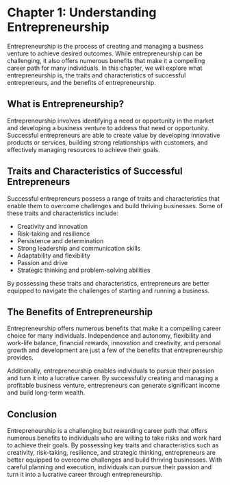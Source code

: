 Chapter 1: Understanding Entrepreneurship
=========================================

Entrepreneurship is the process of creating and managing a business venture to achieve desired outcomes. While entrepreneurship can be challenging, it also offers numerous benefits that make it a compelling career path for many individuals. In this chapter, we will explore what entrepreneurship is, the traits and characteristics of successful entrepreneurs, and the benefits of entrepreneurship.

What is Entrepreneurship?
-------------------------

Entrepreneurship involves identifying a need or opportunity in the market and developing a business venture to address that need or opportunity. Successful entrepreneurs are able to create value by developing innovative products or services, building strong relationships with customers, and effectively managing resources to achieve their goals.

Traits and Characteristics of Successful Entrepreneurs
------------------------------------------------------

Successful entrepreneurs possess a range of traits and characteristics that enable them to overcome challenges and build thriving businesses. Some of these traits and characteristics include:

* Creativity and innovation
* Risk-taking and resilience
* Persistence and determination
* Strong leadership and communication skills
* Adaptability and flexibility
* Passion and drive
* Strategic thinking and problem-solving abilities

By possessing these traits and characteristics, entrepreneurs are better equipped to navigate the challenges of starting and running a business.

The Benefits of Entrepreneurship
--------------------------------

Entrepreneurship offers numerous benefits that make it a compelling career choice for many individuals. Independence and autonomy, flexibility and work-life balance, financial rewards, innovation and creativity, and personal growth and development are just a few of the benefits that entrepreneurship provides.

Additionally, entrepreneurship enables individuals to pursue their passion and turn it into a lucrative career. By successfully creating and managing a profitable business venture, entrepreneurs can generate significant income and build long-term wealth.

Conclusion
----------

Entrepreneurship is a challenging but rewarding career path that offers numerous benefits to individuals who are willing to take risks and work hard to achieve their goals. By possessing key traits and characteristics such as creativity, risk-taking, resilience, and strategic thinking, entrepreneurs are better equipped to overcome challenges and build thriving businesses. With careful planning and execution, individuals can pursue their passion and turn it into a lucrative career through entrepreneurship.
